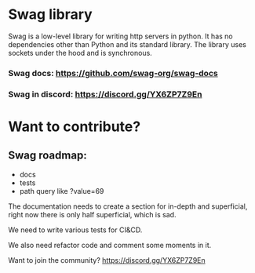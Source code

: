 # Swag library
Swag is a low-level library for writing http servers in python. 
It has no dependencies other than Python and its standard library.
The library uses sockets under the hood and is synchronous.
### Swag docs: https://github.com/swag-org/swag-docs
### Swag in discord: https://discord.gg/YX6ZP7Z9En

# Want to contribute?
## Swag roadmap:
- docs
- tests
- path query like ?value=69

The documentation needs to create a section for in-depth and superficial, right now there is only half superficial, which is sad.

We need to write various tests for CI&CD.

We also need refactor code and comment some moments in it.

Want to join the community? https://discord.gg/YX6ZP7Z9En

